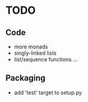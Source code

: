 TODO
====

Code
----
* more monads
* singly-linked lists
* list/sequence functions
...


Packaging
---------
* add 'test' target to setup.py
